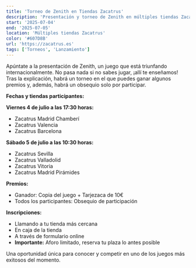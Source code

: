 ```yaml
---
title: 'Torneo de Zenith en Tiendas Zacatrus'
description: 'Presentación y torneo de Zenith en múltiples tiendas Zacatrus con premios y obsequios.'
start: '2025-07-04'
end: '2025-07-05'
location: 'Múltiples tiendas Zacatrus'
color: '#607D8B'
url: 'https://zacatrus.es'
tags: ['Torneos', 'Lanzamiento']
---
```


Apúntate a la presentación de Zenith, un juego que está triunfando internacionalmente. No pasa nada si no sabes jugar, ¡allí te enseñamos! Tras la explicación, habrá un torneo en el que puedes ganar algunos premios y, además, habrá un obsequio solo por participar.

**Fechas y tiendas participantes:**

**Viernes 4 de julio a las 17:30 horas:**
- Zacatrus Madrid Chamberí
- Zacatrus Valencia
- Zacatrus Barcelona

**Sábado 5 de julio a las 10:30 horas:**
- Zacatrus Sevilla
- Zacatrus Valladolid
- Zacatrus Vitoria
- Zacatrus Madrid Pirámides

**Premios:**
- Ganador: Copia del juego + Tarjezaca de 10€
- Todos los participantes: Obsequio de participación

**Inscripciones:**
- Llamando a tu tienda más cercana
- En caja de la tienda
- A través de formulario online
- **Importante:** Aforo limitado, reserva tu plaza lo antes posible

Una oportunidad única para conocer y competir en uno de los juegos más exitosos del momento.
